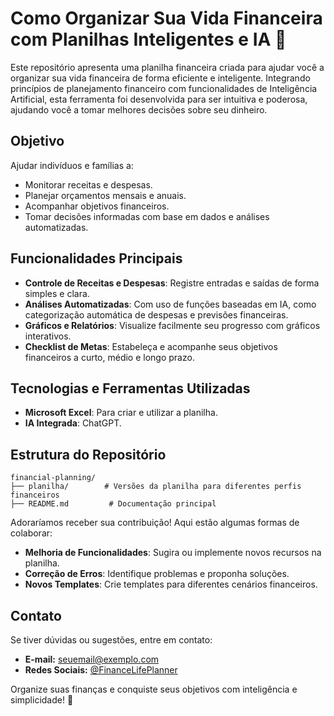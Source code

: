 # Como Organizar Sua Vida Financeira com Planilhas Inteligentes e IA 📜

Este repositório apresenta uma planilha financeira criada para ajudar você a organizar sua vida financeira de forma eficiente e inteligente. Integrando princípios de planejamento financeiro com funcionalidades de Inteligência Artificial, esta ferramenta foi desenvolvida para ser intuitiva e poderosa, ajudando você a tomar melhores decisões sobre seu dinheiro.

## Objetivo

Ajudar indivíduos e famílias a:
- Monitorar receitas e despesas.
- Planejar orçamentos mensais e anuais.
- Acompanhar objetivos financeiros.
- Tomar decisões informadas com base em dados e análises automatizadas.

## Funcionalidades Principais

- **Controle de Receitas e Despesas**: Registre entradas e saídas de forma simples e clara.
- **Análises Automatizadas**: Com uso de funções baseadas em IA, como categorização automática de despesas e previsões financeiras.
- **Gráficos e Relatórios**: Visualize facilmente seu progresso com gráficos interativos.
- **Checklist de Metas**: Estabeleça e acompanhe seus objetivos financeiros a curto, médio e longo prazo.

## Tecnologias e Ferramentas Utilizadas

- **Microsoft Excel**: Para criar e utilizar a planilha.
- **IA Integrada**: ChatGPT.

## Estrutura do Repositório

```
financial-planning/
├── planilha/        # Versões da planilha para diferentes perfis financeiros
├── README.md         # Documentação principal
```


Adoraríamos receber sua contribuição! Aqui estão algumas formas de colaborar:

- **Melhoria de Funcionalidades**: Sugira ou implemente novos recursos na planilha.
- **Correção de Erros**: Identifique problemas e proponha soluções.
- **Novos Templates**: Crie templates para diferentes cenários financeiros.


## Contato

Se tiver dúvidas ou sugestões, entre em contato:
- **E-mail:** [seuemail@exemplo.com](mailto:seuemail@exemplo.com)
- **Redes Sociais:** [@FinanceLifePlanner](https://instagram.com/financelifeplanner)

Organize suas finanças e conquiste seus objetivos com inteligência e simplicidade! 🌟

